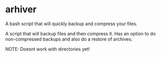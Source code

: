 # arhiver
A bash script that will quickly backup and compress your files.

A script that will backup files and then compress it. Has an option to do non-compressed backups and also do a restore of archives.

NOTE: Doesnt work with directories yet!
